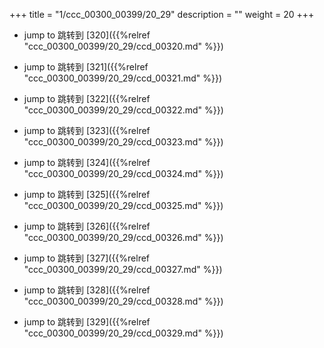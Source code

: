 +++
title = "1/ccc_00300_00399/20_29"
description = ""
weight = 20
+++

* jump to 跳转到 [320]({{%relref "ccc_00300_00399/20_29/ccd_00320.md" %}})

* jump to 跳转到 [321]({{%relref "ccc_00300_00399/20_29/ccd_00321.md" %}})

* jump to 跳转到 [322]({{%relref "ccc_00300_00399/20_29/ccd_00322.md" %}})

* jump to 跳转到 [323]({{%relref "ccc_00300_00399/20_29/ccd_00323.md" %}})

* jump to 跳转到 [324]({{%relref "ccc_00300_00399/20_29/ccd_00324.md" %}})

* jump to 跳转到 [325]({{%relref "ccc_00300_00399/20_29/ccd_00325.md" %}})

* jump to 跳转到 [326]({{%relref "ccc_00300_00399/20_29/ccd_00326.md" %}})

* jump to 跳转到 [327]({{%relref "ccc_00300_00399/20_29/ccd_00327.md" %}})

* jump to 跳转到 [328]({{%relref "ccc_00300_00399/20_29/ccd_00328.md" %}})

* jump to 跳转到 [329]({{%relref "ccc_00300_00399/20_29/ccd_00329.md" %}})

